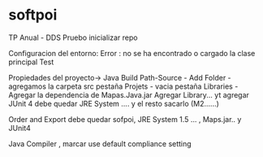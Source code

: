 # softpoi
TP Anual - DDS
Pruebo inicializar repo

Configuracion del entorno:
Error : no se ha encontrado o cargado la clase principal Test

Propiedades del proyecto->
Java Build Path-Source - Add Folder - agregamos la carpeta src
pestaña Projets - vacia
pestaña Libraries - Agregar la dependencia de Mapas.Java.jar
 Agregar Library... yt agregar JUnit 4
 debe quedar JRE System .... y el resto sacarlo  (M2......)

Order and Export debe quedar sofpoi, JRE System 1.5 ... , Maps.jar.. y JUnit4


Java Compiler , marcar use default compliance setting
 
